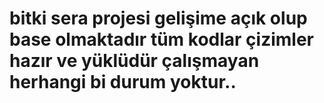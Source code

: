 # bitki sera projesi gelişime açık olup base olmaktadır tüm kodlar çizimler hazır ve yüklüdür çalışmayan herhangi bi durum yoktur..

